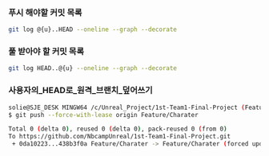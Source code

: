 ### 푸시 해야할 커밋 목록
```bash
git log @{u}..HEAD --oneline --graph --decorate
```

### 풀 받아야 할 커밋 목록
```bash
git log HEAD..@{u} --oneline --graph --decorate
```

### 사용자의_HEAD로_원격_브랜치_덮어쓰기
```bash
solie@SJE_DESK MINGW64 /c/Unreal_Project/1st-Team1-Final-Project (Feature/Charater)
$ git push --force-with-lease origin Feature/Charater

Total 0 (delta 0), reused 0 (delta 0), pack-reused 0 (from 0)
To https://github.com/NbcampUnreal/1st-Team1-Final-Project.git
 + 0da10223...438b3f0a Feature/Charater -> Feature/Charater (forced update)
```


